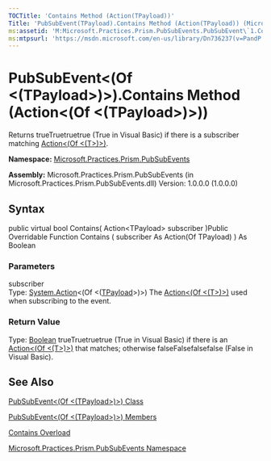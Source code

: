 ```yaml
---
TOCTitle: 'Contains Method (Action(TPayload))'
Title: 'PubSubEvent(TPayload).Contains Method (Action(TPayload)) (Microsoft.Practices.Prism.PubSubEvents)'
ms:assetid: 'M:Microsoft.Practices.Prism.PubSubEvents.PubSubEvent\`1.Contains(System.Action{\`0})'
ms:mtpsurl: 'https://msdn.microsoft.com/en-us/library/Dn736237(v=PandP.50)'
---
```



# PubSubEvent&lt;(Of &lt;(TPayload&gt;)&gt;).Contains Method (Action&lt;(Of &lt;(TPayload&gt;)&gt;))

Returns trueTruetruetrue (True in Visual Basic) if there is a subscriber matching [Action&lt;(Of &lt;(T&gt;)&gt;)](http://msdn.microsoft.com/en-us/library/018hxwa8).

**Namespace:** [Microsoft.Practices.Prism.PubSubEvents](https://msdn.microsoft.com/library/microsoft.practices.prism.pubsubevents)
**Assembly:** Microsoft.Practices.Prism.PubSubEvents (in Microsoft.Practices.Prism.PubSubEvents.dll) Version: 1.0.0.0 (1.0.0.0)

## Syntax

public virtual bool Contains( Action&lt;TPayload&gt; subscriber )Public Overridable Function Contains ( subscriber As Action(Of TPayload) ) As Boolean

### Parameters

subscriber  
Type: [System.Action](http://msdn.microsoft.com/en-us/library/018hxwa8)&lt;(Of &lt;([TPayload](https://msdn.microsoft.com/library/microsoft.practices.prism.pubsubevents.pubsubevent%601)&gt;)&gt;)
The [Action&lt;(Of &lt;(T&gt;)&gt;)](http://msdn.microsoft.com/en-us/library/018hxwa8) used when subscribing to the event.

### Return Value

Type: [Boolean](http://msdn.microsoft.com/en-us/library/a28wyd50)
trueTruetruetrue (True in Visual Basic) if there is an [Action&lt;(Of &lt;(T&gt;)&gt;)](http://msdn.microsoft.com/en-us/library/018hxwa8) that matches; otherwise falseFalsefalsefalse (False in Visual Basic).

## See Also

[PubSubEvent&lt;(Of &lt;(TPayload&gt;)&gt;) Class](https://msdn.microsoft.com/library/microsoft.practices.prism.pubsubevents.pubsubevent%601)

[PubSubEvent&lt;(Of &lt;(TPayload&gt;)&gt;) Members](https://msdn.microsoft.com/allmembers.t:microsoft.practices.prism.pubsubevents.pubsubevent%601)

[Contains Overload](https://msdn.microsoft.com/overload:microsoft.practices.prism.pubsubevents.pubsubevent%601.contains)

[Microsoft.Practices.Prism.PubSubEvents Namespace](https://msdn.microsoft.com/library/microsoft.practices.prism.pubsubevents)
